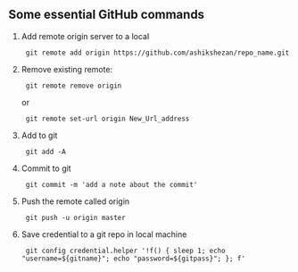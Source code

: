 ## Some essential GitHub commands


1. Add remote origin server to a local

		git remote add origin https://github.com/ashikshezan/repo_name.git

2. Remove existing remote:

		git remote remove origin
	or
	
		git remote set-url origin New_Url_address

3. Add to git 
	
		git add -A

4. Commit to git 

		git commit -m 'add a note about the commit'

5. Push the remote called origin

		git push -u origin master
		
6. Save credential to a git repo in local machine
		
		git config credential.helper '!f() { sleep 1; echo "username=${gitname}"; echo "password=${gitpass}"; }; f'
<!--stackedit_data:
eyJoaXN0b3J5IjpbLTE5MjY5MjQ4MzMsOTczNDE4MTQ2LDU0Mz
M2NDc5OF19
-->